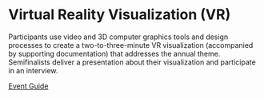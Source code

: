 # Virtual Reality Visualization (VR)

Participants use video and 3D computer graphics tools and
design processes to create a two-to-three-minute VR visualization (accompanied by supporting documentation) that
addresses the annual theme. Semifinalists deliver a presentation about their visualization and participate in an interview.

[Event Guide](https://lwsd.sharepoint.com/:b:/r/sites/GR-JHS-TechnologyStudentAssociation-SCA/Shared%20Documents/23-24/Competition/Event%20Guides/HS%20-%20VR.pdf)
